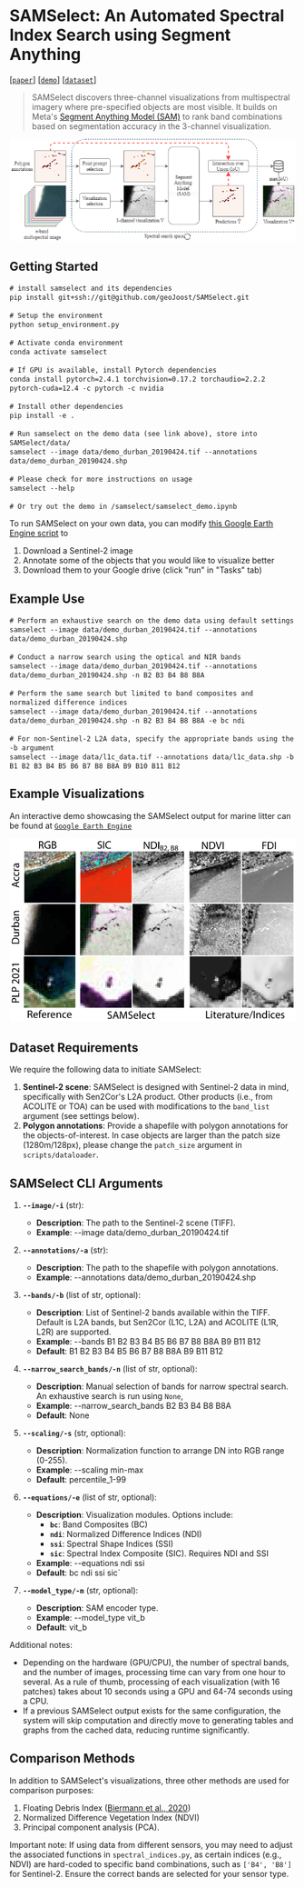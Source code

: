 # SAMSelect: An Automated Spectral Index Search using Segment Anything
[[`paper`](google.com)]
[[`demo`](https://github.com/geoJoost/SAMSelect/blob/main/samselect/samselect_demo.ipynb)]
[[`dataset`](https://drive.google.com/drive/folders/1UBy1mnVWgmaF_1nKgGyrYtS_L52mACIy?usp=sharing)]

> SAMSelect discovers three-channel visualizations from multispectral imagery where pre-specified objects are most visible. It builds on Meta's [Segment Anything Model (SAM)](https://segment-anything.com/) to rank band combinations based on segmentation accuracy in the 3-channel visualization. 

![SAMSelect](./doc/Flowchart_SAMSelect.png)

## Getting Started

```
# install samselect and its dependencies
pip install git+ssh://git@github.com/geoJoost/SAMSelect.git

# Setup the environment
python setup_environment.py

# Activate conda environment
conda activate samselect

# If GPU is available, install Pytorch dependencies
conda install pytorch=2.4.1 torchvision=0.17.2 torchaudio=2.2.2 pytorch-cuda=12.4 -c pytorch -c nvidia

# Install other dependencies
pip install -e .

# Run samselect on the demo data (see link above), store into SAMSelect/data/
samselect --image data/demo_durban_20190424.tif --annotations data/demo_durban_20190424.shp

# Please check for more instructions on usage
samselect --help

# Or try out the demo in /samselect/samselect_demo.ipynb
```

To run SAMSelect on your own data, you can modify [this Google Earth Engine script](https://code.earthengine.google.com/b31594853f8b1752f7fcf79883062bf3) to 
1. Download a Sentinel-2 image
2. Annotate some of the objects that you would like to visualize better
3. Download them to your Google drive (click "run" in "Tasks" tab)

## Example Use
```
# Perform an exhaustive search on the demo data using default settings
samselect --image data/demo_durban_20190424.tif --annotations data/demo_durban_20190424.shp

# Conduct a narrow search using the optical and NIR bands
samselect --image data/demo_durban_20190424.tif --annotations data/demo_durban_20190424.shp -n B2 B3 B4 B8 B8A

# Perform the same search but limited to band composites and normalized difference indices
samselect --image data/demo_durban_20190424.tif --annotations data/demo_durban_20190424.shp -n B2 B3 B4 B8 B8A -e bc ndi

# For non-Sentinel-2 L2A data, specify the appropriate bands using the -b argument
samselect --image data/l1c_data.tif --annotations data/l1c_data.shp -b B1 B2 B3 B4 B5 B6 B7 B8 B8A B9 B10 B11 B12
```

## Example Visualizations
An interactive demo showcasing the SAMSelect output for marine litter can be found at [`Google Earth Engine`](https://code.earthengine.google.com/014eec03b2ada8cf84ae9ae043b34604?hideCode=true)

![SAMSelect visualizations](./doc/samselect_patches.png)

## Dataset Requirements
We require the following data to initiate SAMSelect:

1. **Sentinel-2 scene**: SAMSelect is designed with Sentinel-2 data in mind, specifically with Sen2Cor's L2A product. Other products (i.e., from ACOLITE or TOA) can be used with modifications to the `band_list` argument (see settings below).
2. **Polygon annotations**: Provide a shapefile with polygon annotations for the objects-of-interest. In case objects are larger than the patch size (1280m/128px), please change the `patch_size` argument in `scripts/dataloader`.

## SAMSelect CLI Arguments

1. **`--image/-i`** (str):
    - **Description**: The path to the Sentinel-2 scene (TIFF).
    - **Example**: --image data/demo_durban_20190424.tif

2. **`--annotations/-a`**  (str):
    - **Description**: The path to the shapefile with polygon annotations.
    - **Example**: --annotations data/demo_durban_20190424.shp

3. **`--bands/-b`** (list of str, optional):
    - **Description**: List of Sentinel-2 bands available within the TIFF. Default is L2A bands, but Sen2Cor (L1C, L2A) and ACOLITE (L1R, L2R) are supported.
    - **Example**: --bands B1 B2 B3 B4 B5 B6 B7 B8 B8A B9 B11 B12
    - **Default**: B1 B2 B3 B4 B5 B6 B7 B8 B8A B9 B11 B12

4. **`--narrow_search_bands/-n`** (list of str, optional):
    - **Description**: Manual selection of bands for narrow spectral search. An exhaustive search is run using `None`,
    - **Example**: --narrow_search_bands B2 B3 B4 B8 B8A
    - **Default**: None

5. **`--scaling/-s`** (str, optional):
    - **Description**: Normalization function to arrange DN into RGB range (0-255).
    - **Example**: --scaling min-max
    - **Default**: percentile_1-99

6. **`--equations/-e`** (list of str, optional):
    - **Description**: Visualization modules. Options include:
        - **`bc`**: Band Composites (BC)
        - **`ndi`**: Normalized Difference Indices (NDI)
        - **`ssi`**: Spectral Shape Indices (SSI)
        - **`sic`**: Spectral Index Composite (SIC). Requires NDI and SSI
    - **Example**: --equations ndi ssi
    - **Default**: bc ndi ssi sic`

7. **`--model_type/-m`** (str, optional):
    - **Description**: SAM encoder type.
    - **Example**: --model_type vit_b
    - **Default**: vit_b


Additional notes:
- Depending on the hardware (GPU/CPU), the number of spectral bands, and the number of images, processing time can vary from one hour to several. As a rule of thumb, processing of each visualization (with 16 patches) takes about 10 seconds using a GPU and 64-74 seconds using a CPU.
- If a previous SAMSelect output exists for the same configuration, the system will skip computation and directly move to generating tables and graphs from the cached data, reducing runtime significantly.

## Comparison Methods
In addition to SAMSelect's visualizations, three other methods are used for comparison purposes:
1. Floating Debris Index ([Biermann et al., 2020](https://www.nature.com/articles/s41598-020-62298-z))
2. Normalized Difference Vegetation Index (NDVI)
3. Principal component analysis (PCA).

Important note:
If using data from different sensors, you may need to adjust the associated functions in `spectral_indices.py`, as certain indices (e.g., NDVI) are hard-coded to specific band combinations, such as `['B4', 'B8']` for Sentinel-2. Ensure the correct bands are selected for your sensor type.
